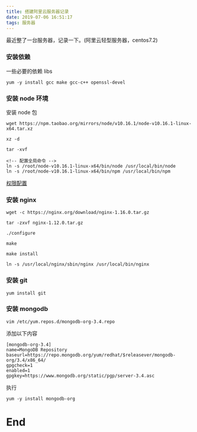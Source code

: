 ```yaml
---
title: 搭建阿里云服务器记录
date: 2019-07-06 16:51:17
tags: 服务器
---
```


最近整了一台服务器，记录一下。(阿里云轻型服务器，centos7.2)

### 安装依赖

一些必要的依赖 libs

```base
yum -y install gcc make gcc-c++ openssl-devel
```

### 安装 node 环境

安装 node 包

```base
wget https://npm.taobao.org/mirrors/node/v10.16.1/node-v10.16.1-linux-x64.tar.xz

xz -d

tar -xvf

<!-- 配置全局命令 -->
ln -s /root/node-v10.16.1-linux-x64/bin/node /usr/local/bin/node
ln -s /root/node-v10.16.1-linux-x64/bin/npm /usr/local/bin/npm
```

[权限配置](https://blog.csdn.net/qingaoti/article/details/80536933)

### 安装 nginx

```base
wget -c https://nginx.org/download/nginx-1.16.0.tar.gz

tar -zxvf nginx-1.12.0.tar.gz

./configure

make

make install

ln -s /usr/local/nginx/sbin/nginx /usr/local/bin/nginx
```

### 安装 git

```base
yum install git
```

### 安装 mongodb

```base
vim /etc/yum.repos.d/mongodb-org-3.4.repo
```

添加以下内容

```base
[mongodb-org-3.4]
name=MongoDB Repository
baseurl=https://repo.mongodb.org/yum/redhat/$releasever/mongodb-org/3.4/x86_64/
gpgcheck=1
enabled=1
gpgkey=https://www.mongodb.org/static/pgp/server-3.4.asc
```

执行

```base
yum -y install mongodb-org
```

# End
